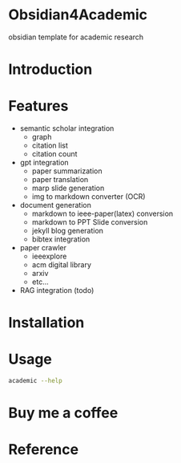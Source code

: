 
# Obsidian4Academic

obsidian template for academic research

# Introduction



# Features

- semantic scholar integration
  - graph
  - citation list
  - citation count
- gpt integration
  - paper summarization
  - paper translation
  - marp slide generation
  - img to markdown converter (OCR)
- document generation
  - markdown to ieee-paper(latex) conversion
  - markdown to PPT Slide conversion
  - jekyll blog generation
  - bibtex integration
- paper crawler
  - ieeexplore
  - acm digital library
  - arxiv
  - etc...
- RAG integration (todo)


# Installation 




# Usage

```bash
academic --help
```


# Buy me a coffee




# Reference






